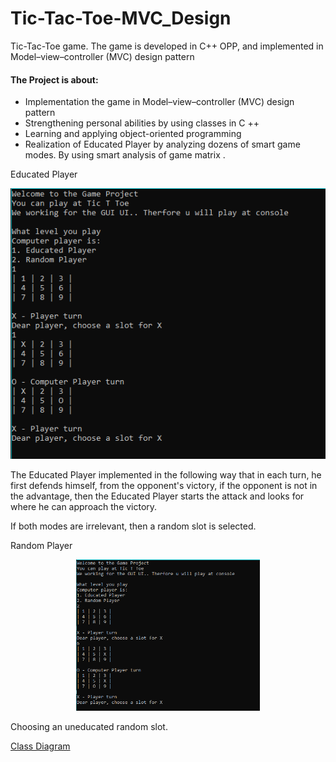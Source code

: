 # Tic-Tac-Toe-MVC_Design

Tic-Tac-Toe game. The game is developed in C++ OPP, and implemented in Model–view–controller (MVC) design pattern

#### The Project is about:
- Implementation the game in Model–view–controller (MVC) design pattern
- Strengthening personal abilities by using classes in C ++
- Learning and applying object-oriented programming
- Realization of Educated Player by analyzing dozens of smart game modes. By using smart analysis of game matrix .


Educated Player
<p align="center"><img src=Media/1.png></p>
The Educated Player
implemented in the following way that in each turn, he first defends himself, from the opponent's victory, if the opponent is not in the advantage, then the Educated Player starts the attack and looks for where he can approach the victory.

If both modes are irrelevant, then a random slot is selected.


Random  Player
<p align="center"><img src=Media/222.png height="242"/></p>
Choosing an uneducated random slot.

[Class Diagram](Media/UML%CALSS%DIAGRAM.pdf)
